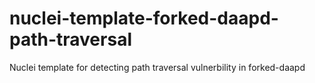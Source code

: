# nuclei-template-forked-daapd-path-traversal
Nuclei template for detecting path traversal vulnerbility in forked-daapd
